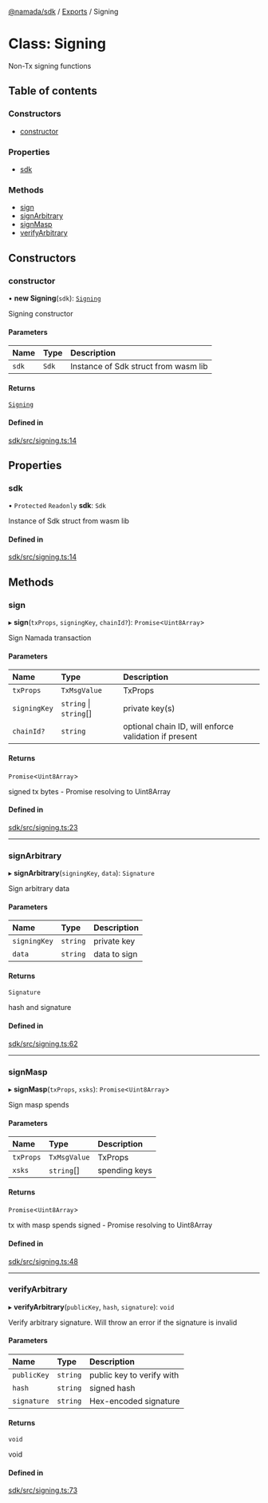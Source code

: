 [@namada/sdk](../README.md) / [Exports](../modules.md) / Signing

# Class: Signing

Non-Tx signing functions

## Table of contents

### Constructors

- [constructor](Signing.md#constructor)

### Properties

- [sdk](Signing.md#sdk)

### Methods

- [sign](Signing.md#sign)
- [signArbitrary](Signing.md#signarbitrary)
- [signMasp](Signing.md#signmasp)
- [verifyArbitrary](Signing.md#verifyarbitrary)

## Constructors

### constructor

• **new Signing**(`sdk`): [`Signing`](Signing.md)

Signing constructor

#### Parameters

| Name | Type | Description |
| :------ | :------ | :------ |
| `sdk` | `Sdk` | Instance of Sdk struct from wasm lib |

#### Returns

[`Signing`](Signing.md)

#### Defined in

[sdk/src/signing.ts:14](https://github.com/anoma/namada-interface/blob/b571d36612aca4b6f372eca3c9f95969b377bd69/packages/sdk/src/signing.ts#L14)

## Properties

### sdk

• `Protected` `Readonly` **sdk**: `Sdk`

Instance of Sdk struct from wasm lib

#### Defined in

[sdk/src/signing.ts:14](https://github.com/anoma/namada-interface/blob/b571d36612aca4b6f372eca3c9f95969b377bd69/packages/sdk/src/signing.ts#L14)

## Methods

### sign

▸ **sign**(`txProps`, `signingKey`, `chainId?`): `Promise`\<`Uint8Array`\>

Sign Namada transaction

#### Parameters

| Name | Type | Description |
| :------ | :------ | :------ |
| `txProps` | `TxMsgValue` | TxProps |
| `signingKey` | `string` \| `string`[] | private key(s) |
| `chainId?` | `string` | optional chain ID, will enforce validation if present |

#### Returns

`Promise`\<`Uint8Array`\>

signed tx bytes - Promise resolving to Uint8Array

#### Defined in

[sdk/src/signing.ts:23](https://github.com/anoma/namada-interface/blob/b571d36612aca4b6f372eca3c9f95969b377bd69/packages/sdk/src/signing.ts#L23)

___

### signArbitrary

▸ **signArbitrary**(`signingKey`, `data`): `Signature`

Sign arbitrary data

#### Parameters

| Name | Type | Description |
| :------ | :------ | :------ |
| `signingKey` | `string` | private key |
| `data` | `string` | data to sign |

#### Returns

`Signature`

hash and signature

#### Defined in

[sdk/src/signing.ts:62](https://github.com/anoma/namada-interface/blob/b571d36612aca4b6f372eca3c9f95969b377bd69/packages/sdk/src/signing.ts#L62)

___

### signMasp

▸ **signMasp**(`txProps`, `xsks`): `Promise`\<`Uint8Array`\>

Sign masp spends

#### Parameters

| Name | Type | Description |
| :------ | :------ | :------ |
| `txProps` | `TxMsgValue` | TxProps |
| `xsks` | `string`[] | spending keys |

#### Returns

`Promise`\<`Uint8Array`\>

tx with masp spends signed - Promise resolving to Uint8Array

#### Defined in

[sdk/src/signing.ts:48](https://github.com/anoma/namada-interface/blob/b571d36612aca4b6f372eca3c9f95969b377bd69/packages/sdk/src/signing.ts#L48)

___

### verifyArbitrary

▸ **verifyArbitrary**(`publicKey`, `hash`, `signature`): `void`

Verify arbitrary signature. Will throw an error if the signature is invalid

#### Parameters

| Name | Type | Description |
| :------ | :------ | :------ |
| `publicKey` | `string` | public key to verify with |
| `hash` | `string` | signed hash |
| `signature` | `string` | Hex-encoded signature |

#### Returns

`void`

void

#### Defined in

[sdk/src/signing.ts:73](https://github.com/anoma/namada-interface/blob/b571d36612aca4b6f372eca3c9f95969b377bd69/packages/sdk/src/signing.ts#L73)
